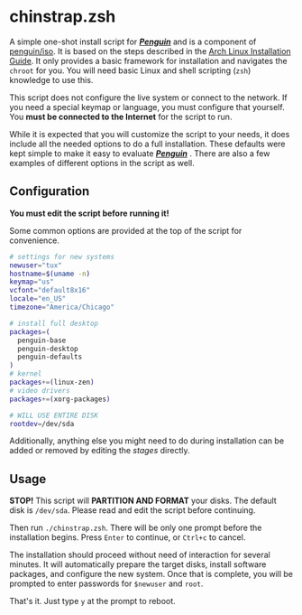 ﻿# chinstrap.zsh

A simple one-shot install script for [***Penguin***](https://penguin.fyi) and is a component of [penguin/iso](https://git.linuxit.us/penguin/iso). It is based on the steps described in the [Arch Linux Installation Guide](https://wiki.archlinux.org/index.php/Installation_guide). It only provides a basic framework for installation and navigates the `chroot` for you. You will need basic Linux and shell scripting (`zsh`) knowledge to use this.

This script does not configure the live system or connect to the network. If you need a special keymap or language, you must configure that yourself. You **must be connected to the Internet** for the script to run.

While it is expected that you will customize the script to your needs, it does include all the needed options to do a full installation. These defaults were kept simple to make it easy to evaluate [***Penguin***](https://penguin.fyi) . There are also a few examples of different options in the script as well.

## Configuration
**You must edit the script before running it!**

Some common options are provided at the top of the script for convenience. 
```sh
# settings for new systems
newuser="tux"
hostname=$(uname -n)
keymap="us"
vcfont="default8x16"
locale="en_US"
timezone="America/Chicago"

# install full desktop
packages=(
  penguin-base
  penguin-desktop
  penguin-defaults
)
# kernel
packages+=(linux-zen)
# video drivers
packages+=(xorg-packages)

# WILL USE ENTIRE DISK
rootdev=/dev/sda
```
Additionally, anything else you might need to do during installation can be added or removed by editing the *stages* directly.

## Usage
**STOP!** This script will **PARTITION AND FORMAT** your disks. The default disk is `/dev/sda`. Please read and edit the script before continuing.

Then run `./chinstrap.zsh`. There will be only one prompt before the installation begins. Press `Enter` to continue, or `Ctrl+c` to cancel.

The installation should proceed without need of interaction for several minutes. It will automatically prepare the target disks, install software packages, and configure the new system. Once that is complete, you will be prompted to enter passwords for `$newuser` and `root`.

That's it. Just type `y` at the prompt to reboot.
